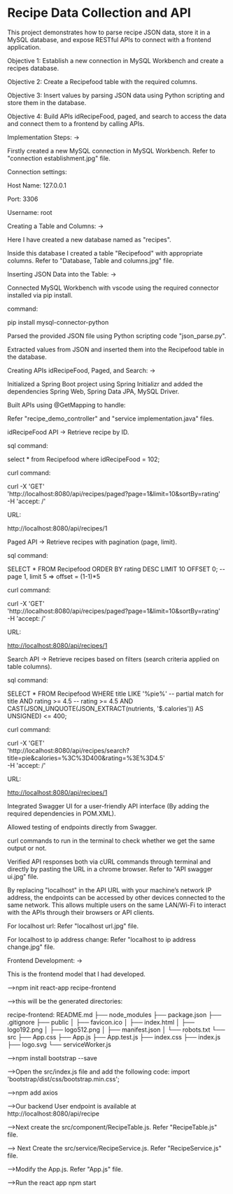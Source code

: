 # Recipe Data Collection and API

This project demonstrates how to parse recipe JSON data, store it in a MySQL database, and expose RESTful APIs to connect with a frontend application.

Objective 1: Establish a new connection in MySQL Workbench and create a recipes database.

Objective 2: Create a Recipefood table with the required columns.

Objective 3: Insert values by parsing JSON data using Python scripting and store them in the database.

Objective 4: Build APIs idRecipeFood, paged, and search to access the data and connect them to a frontend by calling APIs.

Implementation Steps: ->

Firstly created a new MySQL connection in MySQL Workbench. Refer to "connection establishment.jpg" file.

Connection settings:

Host Name: 127.0.0.1

Port: 3306

Username: root

Creating a Table and Columns: ->

Here I have created a new database named as "recipes".

Inside this database I created a table "Recipefood" with appropriate columns. Refer to "Database, Table and columns.jpg" file.

Inserting JSON Data into the Table: ->

Connected MySQL Workbench with vscode using the required connector installed via pip install.

command:

pip install mysql-connector-python

Parsed the provided JSON file using Python scripting code "json_parse.py".

Extracted values from JSON and inserted them into the Recipefood table in the database.

Creating APIs idRecipeFood, Paged, and Search: ->

Initialized a Spring Boot project using Spring Initializr and added the dependencies Spring Web, Spring Data JPA, MySQL Driver.

Built APIs using @GetMapping to handle:

Refer "recipe_demo_controller" and "service implementation.java" files.

idRecipeFood API -> Retrieve recipe by ID.

sql command:

select * from Recipefood where idRecipeFood = 102;

curl command:

curl -X 'GET' \
  'http://localhost:8080/api/recipes/paged?page=1&limit=10&sortBy=rating' \
  -H 'accept: /'

URL:

http://localhost:8080/api/recipes/1

Paged API -> Retrieve recipes with pagination (page, limit).

sql command:

SELECT * 
FROM Recipefood
ORDER BY rating DESC
LIMIT 10 OFFSET 0;  -- page 1, limit 5 => offset = (1-1)*5

curl command:

curl -X 'GET' \
  'http://localhost:8080/api/recipes/paged?page=1&limit=10&sortBy=rating' \
  -H 'accept: /'

URL:

[http://localhost:8080/api/recipes/1](http://localhost:8080/api/recipes/paged?page=1&limit=10&sortBy=rating)

Search API -> Retrieve recipes based on filters (search criteria applied on table columns).

sql command:

SELECT *
FROM Recipefood
WHERE 
    title LIKE '%pie%'                -- partial match for title
    AND rating >= 4.5                 -- rating >= 4.5
    AND CAST(JSON_UNQUOTE(JSON_EXTRACT(nutrients, '$.calories')) AS UNSIGNED) <= 400;

curl command:

curl -X 'GET' \
  'http://localhost:8080/api/recipes/search?title=pie&calories=%3C%3D400&rating=%3E%3D4.5' \
  -H 'accept: /'

URL:

[http://localhost:8080/api/recipes/1](http://localhost:8080/api/recipes/search?title=pie&calories=%3C%3D400&rating=%3E%3D4.5)

Integrated Swagger UI for a user-friendly API interface (By adding the required dependencies in POM.XML).

Allowed testing of endpoints directly from Swagger.

curl commands to run in the terminal to check whether we get the same output or not.

Verified API responses both via cURL commands through terminal and directly by pasting the URL in a chrome browser. Refer to "API swagger ui.jpg" file.

By replacing "localhost" in the API URL with your machine’s network IP address, the endpoints can be accessed by other devices connected to the same network. This allows multiple users on the same LAN/Wi-Fi to interact with the APIs through their browsers or API clients.

For localhost url: Refer "localhost url.jpg" file.

For localhost to ip address change: Refer "localhost to ip address change.jpg" file.

Frontend Development: ->

This is the frontend model that I had developed.

—>npm init react-app recipe-frontend

—>this will be the generated directories:

recipe-frontend:
 README.md
├── node_modules
├── package.json
├── .gitignore
├── public
│   ├── favicon.ico
│   ├── index.html
│   ├── logo192.png
│   ├── logo512.png
│   ├── manifest.json
│   └── robots.txt
└── src
    ├── App.css
    ├── App.js
    ├── App.test.js
    ├── index.css
    ├── index.js
    ├── logo.svg
    └── serviceWorker.js

—>npm install bootstrap --save

—>Open the src/index.js file and add the following code:
import 'bootstrap/dist/css/bootstrap.min.css';

—>npm add axios

—>Our backend User endpoint is available at http://localhost:8080/api/recipe

—>Next create the src/component/RecipeTable.js. Refer "RecipeTable.js" file.

—> Next Create the src/service/RecipeService.js. Refer "RecipeService.js" file.

—>Modify the App.js. Refer "App.js" file.

—>Run the react app
npm start






